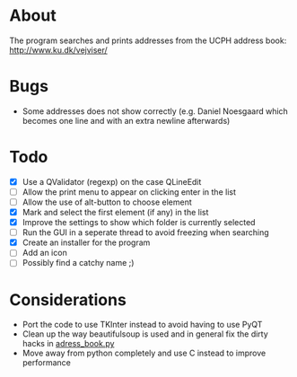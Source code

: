 # About
The program searches and prints addresses from the UCPH address book: http://www.ku.dk/vejviser/

# Bugs
* Some addresses does not show correctly (e.g. Daniel Noesgaard which becomes one line and with an extra newline afterwards)

# Todo
* [x] Use a QValidator (regexp) on the case QLineEdit
* [ ] Allow the print menu to appear on clicking enter in the list
* [ ] Allow the use of alt-button to choose element
* [x] Mark and select the first element (if any) in the list
* [x] Improve the settings to show which folder is currently selected
* [ ] Run the GUI in a seperate thread to avoid freezing when searching
* [x] Create an installer for the program
* [ ] Add an icon
* [ ] Possibly find a catchy name ;)

# Considerations
* Port the code to use TKInter instead to avoid having to use PyQT
* Clean up the way beautifulsoup is used and in general fix the dirty hacks in [adress_book.py](https://github.com/jfrdev/adresseprinter/blob/master/address_book.py)
* Move away from python completely and use C instead to improve performance
